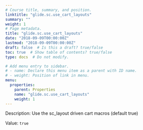 ```yaml
---
# Course title, summary, and position.
linktitle: "glide.sc.use_cart_layouts"
summary: ""
weight: 1
# Page metadata.
title: "glide.sc.use_cart_layouts"
date: "2018-09-09T00:00:00Z"
lastmod: "2018-09-09T00:00:00Z"
draft: false  # Is this a draft? true/false
toc: true  # Show table of contents? true/false
type: docs  # Do not modify.

# Add menu entry to sidebar.
# - name: Declare this menu item as a parent with ID name.
# - weight: Position of link in menu.
menu:
  properties:
    parent: Properties
    name: "glide.sc.use_cart_layouts"
    weight: 1
---
```


Description: Use the sc_layout driven cart macros (default true)


Value: `true`
